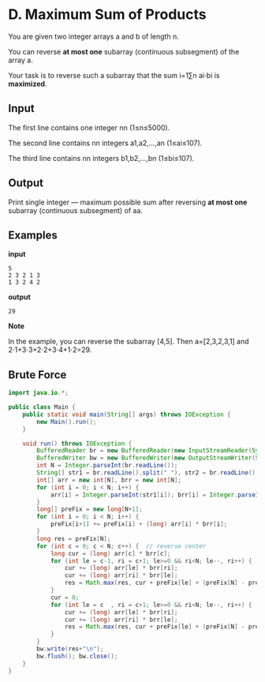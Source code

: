 # D. Maximum Sum of Products

You are given two integer arrays a and b of length n.

You can reverse **at most one** subarray (continuous subsegment) of the array a.

Your task is to reverse such a subarray that the sum i=1∑n ai⋅bi is **maximized**.

## Input

The first line contains one integer nn (1≤n≤5000).

The second line contains nn integers a1,a2,…,an (1≤ai≤107).

The third line contains nn integers b1,b2,…,bn (1≤bi≤107).

## Output

Print single integer — maximum possible sum after reversing **at most one** subarray (continuous subsegment) of aa.

## Examples

**input**

```
5
2 3 2 1 3
1 3 2 4 2
```

**output**

```
29
```

**Note**

In the example, you can reverse the subarray \[4,5\]. Then a=[2,3,2,3,1] and 2⋅1+3⋅3+2⋅2+3⋅4+1⋅2=29.



## Brute Force

```java
import java.io.*;

public class Main {
    public static void main(String[] args) throws IOException {
        new Main().run();
    }

    void run() throws IOException {
        BufferedReader br = new BufferedReader(new InputStreamReader(System.in));
        BufferedWriter bw = new BufferedWriter(new OutputStreamWriter(System.out));
        int N = Integer.parseInt(br.readLine());
        String[] str1 = br.readLine().split(" "), str2 = br.readLine().split(" ");
        int[] arr = new int[N], brr = new int[N];
        for (int i = 0; i < N; i++) {
            arr[i] = Integer.parseInt(str1[i]); brr[i] = Integer.parseInt(str2[i]);
        }
        long[] preFix = new long[N+1];
        for (int i = 0; i < N; i++) {
            preFix[i+1] += preFix[i] + (long) arr[i] * brr[i];
        }
        long res = preFix[N];
        for (int c = 0; c < N; c++) {  // reverse center
            long cur = (long) arr[c] * brr[c];
            for (int le = c-1, ri = c+1; le>=0 && ri<N; le--, ri++) {  // odd segment
                cur += (long) arr[le] * brr[ri];
                cur += (long) arr[ri] * brr[le];
                res = Math.max(res, cur + preFix[le] + (preFix[N] - preFix[ri+1]));
            }
            cur = 0;
            for (int le = c  , ri = c+1; le>=0 && ri<N; le--, ri++) {  // even segment
                cur += (long) arr[le] * brr[ri];
                cur += (long) arr[ri] * brr[le];
                res = Math.max(res, cur + preFix[le] + (preFix[N] - preFix[ri+1]));
            }
        }
        bw.write(res+"\n");
        bw.flush(); bw.close();
    }
}
```

